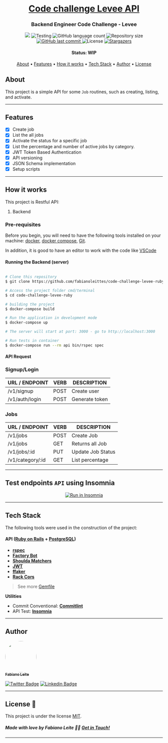 <h1 align="center">
   <a href="#"> Code challenge Levee API </a>
</h1>

<h3 align="center">
    Backend Engineer Code Challenge - Levee
</h3>

<p align="center">

<img src="https://api.codeclimate.com/v1/badges/a5c96dc09b0d2eb05768/maintainability" />

<img alt="Testing" src="https://github.com/fabianoleittes/code-challenge-levee-ruby/workflows/Tests%20&%20Linters/badge.svg?branch=main">

  <img alt="GitHub language count" src="https://img.shields.io/github/languages/count/fabianoleittes/code-challenge-levee-ruby?color=%2304D361">

  <img alt="Repository size" src="https://img.shields.io/github/repo-size/fabianoleittes/code-challenge-levee-ruby">

  <a href="https://github.com/fabianoleittes/code-challenge-levee-ruby/commits/main">
    <img alt="GitHub last commit" src="https://img.shields.io/github/last-commit/fabianoleittes/code-challenge-levee-ruby">
  </a>

   <img alt="License" src="https://img.shields.io/badge/license-MIT-brightgreen">
   <a href="https://github.com/fabianoleittes/code-challenge-levee-ruby/stargazers">
    <img alt="Stargazers" src="https://img.shields.io/github/stars/fabianoleittes/code-challenge-levee-ruby?style=social">
  </a>
</p>


<h4 align="center">
	 Status: WIP
</h4>

<p align="center">
 <a href="#about">About</a> •
 <a href="#features">Features</a> •
 <a href="#how-it-works">How it works</a> •
 <a href="#tech-stack">Tech Stack</a> •
 <a href="#author">Author</a> •
 <a href="#license">License</a>

</p>

## About

This project is a simple API for some `Job` routines, such as creating, listing, and activate.

---

## Features

- [x] Create job
- [x] List the all jobs
- [x] Activate the status for a specific job
- [x] List the percentage and number of active jobs by category.
- [x] JWT Token Based Authentication
- [x] API versioning
- [x] JSON Schema implementation
- [x] Setup scripts

---

## How it works

This project is Restful API:
1. Backend


### Pre-requisites

Before you begin, you will need to have the following tools installed on your machine:
[docker](https://docs.docker.com/install/), [docker compose](https://docs.docker.com/compose/install/), [Git](https://git-scm.com).

In addition, it is good to have an editor to work with the code like [VSCode](https://code.visualstudio.com/)

#### Running the Backend (server)

```bash

# Clone this repository
$ git clone https://github.com/fabianoleittes/code-challenge-levee-ruby

# Access the project folder cmd/terminal
$ cd code-challenge-levee-ruby

# building the project
$ docker-compose build

# Run the application in development mode
$ docker-compose up

# The server will start at port: 3000 - go to http://localhost:3000

# Run tests in container
$ docker-compose run --rm api bin/rspec spec

```

#### API Request

### Signup/Login

| URL / ENDPOINT          | VERB | DESCRIPTION      |
| ----------------------- | ---- | ---------------- |
| /v1/signup              | POST | Create user      |
| /v1/auth/login          | POST | Generate token   |

### Jobs
| URL / ENDPOINT          | VERB | DESCRIPTION      |
| ----------------------- | ---- | ---------------- |
| /v1/jobs | POST | Create Job      |
| /v1/jobs      | GET  | Returns all Job |
| /v1/jobs/:id  | PUT  | Update Job Status |
| /v1/category/:id  | GET  | List percentage |
---

## Test endpoints `API` using Insomnia

<p align="center">
  <a href="https://insomnia.rest/run/?label=Levee%20code%20challenge%20API&uri=https%3A%2F%2Fraw.githubusercontent.com%2Ffabianoleittes%2Fcode-challenge-levee-ruby%2Fmain%2Fexport.json" target="_blank"><img src="https://insomnia.rest/images/run.svg" alt="Run in Insomnia"></a>
</p>

---
## Tech Stack

The following tools were used in the construction of the project:

#### **API**  ([Ruby on Rails](https://rubyonrails.org/)  +  [PostgreSQL](https://www.postgresql.org/))

-   **[rspec](https://github.com/rspec/rspec-rails)**
-   **[Factory Bot](https://github.com/thoughtbot/factory_bot_rails)**
-   **[Shoulda Matchers](https://github.com/thoughtbot/shoulda-matchers)**
-   **[JWT](https://github.com/jwt/ruby-jwt)**
-   **[ffaker](https://github.com/ffaker/ffaker)**
-   **[Rack Cors](https://github.com/cyu/rack-cors)**

> See more  [Gemfile](https://github.com/fabianoleittes/mob2con-challenge-ruby/blob/main/Gemfile)

**Utilities**


-   Commit Conventional:  **[Commitlint](https://github.com/conventional-changelog/commitlint)**
-   API Test:  **[Insomnia](https://insomnia.rest/)**
---

## Author

<a href="https://fabianoleittes.me/">
 <img style="border-radius: 50%;" src="https://avatars3.githubusercontent.com/u/279344?v=4" width="100px;" alt=""/>
 <br />
 <sub><b>Fabiano Leite</b></sub></a>
 <br />

[![Twitter Badge](https://img.shields.io/badge/-@fabianoleittes-1ca0f1?style=flat-square&labelColor=1ca0f1&logo=twitter&logoColor=white&link=https://twitter.com/fabianoleittes)](https://twitter.com/fabianoleittes) [![Linkedin Badge](https://img.shields.io/badge/-Fabiano-blue?style=flat-square&logo=Linkedin&logoColor=white&link=https://www.linkedin.com/in/fabianoleittes/)](https://www.linkedin.com/in/fabianoleittes/)

---

## License 📝

This project is under the license [MIT](./LICENSE).

##### Made with love by Fabiano Leite 👋🏽 [Get in Touch!](Https://www.linkedin.com/in/fabianoleittes/)
---
